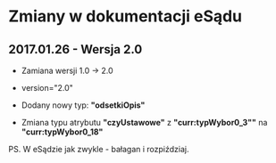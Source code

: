 # Zmiany w dokumentacji eSądu
## 2017.01.26 - Wersja 2.0
* Zamiana wersji 1.0 -> 2.0
 * version="2.0"

* Dodany nowy typ: **"odsetkiOpis"**

* Zmiana typu atrybutu **"czyUstawowe"** z **"curr:typWybor0_3""** na **"curr:typWybor0_18"**

PS. W eSądzie jak zwykle - bałagan i rozpiździaj.